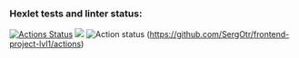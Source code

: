 ### Hexlet tests and linter status:
[![Actions Status](https://github.com/SergOtr/frontend-project-lvl1/workflows/hexlet-check/badge.svg)](https://github.com/SergOtr/frontend-project-lvl1/actions)
<a href="https://codeclimate.com/github/codeclimate/codeclimate/maintainability"><img src="https://api.codeclimate.com/v1/badges/a99a88d28ad37a79dbf6/maintainability" /></a>
![Action status](https://github.com/SergOtr/frontend-project-lvl1/workflows/run-linter-actions/badge.svg)
(https://github.com/SergOtr/frontend-project-lvl1/actions)
